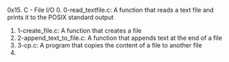 0x15. C - File I/O
0. 0-read_textfile.c: A function that reads a text file and prints it to the POSIX standard output
1. 1-create_file.c: A function that creates a file
2. 2-append_text_to_file.c: A function that appends text at the end of a file
3. 3-cp.c: A program that copies the content of a file to another file
4. 